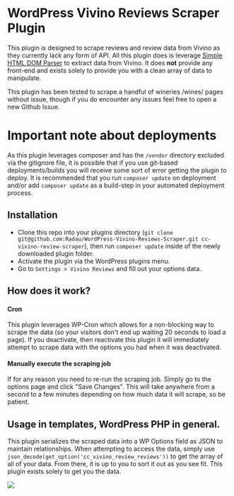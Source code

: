 # WordPress Vivino Reviews Scraper Plugin

This plugin is designed to scrape reviews and review data from Vivino 
as they currently lack any form of API. All this plugin does is leverage 
[Simple HTML DOM Parser](https://github.com/sunra/php-simple-html-dom-parser) 
to extract data from Vivino. It does **not** provide any front-end and exists 
solely to provide you with a clean array of data to manipulate.

This plugin has been tested to scrape a handful of wineries /wines/ pages without issue, though if you do encounter any issues feel free to open a new Github Issue.

# Important note about deployments
As this plugin leverages composer and has the `/vendor` directory excluded via the gitignore file, it is possible that if you use git-based deployments/builds you will receive some sort of error getting the plugin to deploy. It is recommended that you run `composer update` on deployment and/or add `composer update` as a build-step in your automated deployment process.

## Installation
* Clone this repo into your plugins directory (`git clone git@github.com:Radau/WordPress-Vivino-Reviews-Scraper.git cc-vivino-review-scraper`), then run `composer update` inside of 
the newly downloaded plugin folder.
* Activate the plugin via the WordPress plugins menu.
* Go to `Settings > Vivino Reviews` and fill out your options data.

## How does it work?
#### Cron
This plugin leverages WP-Cron which allows for a non-blocking way to scrape the data (so your visitors don't end up waiting 20 seconds to load a page). If you deactivate, then reactivate this plugin it will immediately attempt to scrape data with the options you had when it was deactivated.

#### Manually execute the scraping job
If for any reason you need to re-run the scraping job. Simply go to the options page and click "Save Changes". This will take anywhere from a second to a few minutes depending on how much data it will scrape, so be patient.

## Usage in templates, WordPress PHP in general.
This plugin serializes the scraped data into a WP Options field as JSON to maintain relationships. When attempting to access the data, simply use `json_decode(get_option('cc_vivino_review_reviews'))` to get the array of all of your data. From there, it is up to you to sort it out as you see fit. This plugin exists solely to get you the data.

<img src="http://i.imgur.com/4uwaf07.png">
